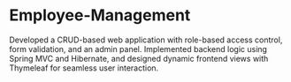 # Employee-Management
Developed a CRUD-based web application with role-based access control, form validation, and an admin
panel. Implemented backend logic using Spring MVC and Hibernate, and designed dynamic frontend
views with Thymeleaf for seamless user interaction.

